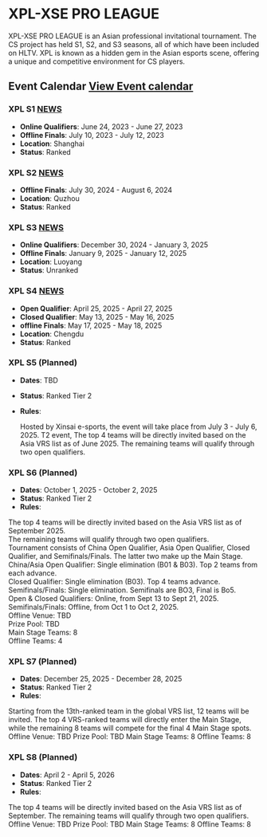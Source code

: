 # XPL-XSE PRO LEAGUE

XPL-XSE PRO LEAGUE is an Asian professional invitational tournament. The CS project has held S1, S2, and S3 seasons, all of which have been included on HLTV. XPL is known as a hidden gem in the Asian esports scene, offering a unique and competitive environment for CS players.

## Event Calendar  [View Event calendar](events.md)


### XPL S1 [NEWS](http://www.xse.asia/index.php?m=home&c=View&a=index&aid=165&admin_id=1)
- **Online Qualifiers**: June 24, 2023 - June 27, 2023
- **Offline Finals**: July 10, 2023 - July 12, 2023
- **Location**: Shanghai
- **Status**: Ranked

### XPL S2 [NEWS](http://www.xse.asia/index.php?m=home&c=View&a=index&aid=166&admin_id=1)
- **Offline Finals**: July 30, 2024 - August 6, 2024
- **Location**: Quzhou
- **Status**: Ranked

### XPL S3 [NEWS](http://www.xse.asia/index.php?m=home&c=View&a=index&aid=167&admin_id=1)
- **Online Qualifiers**: December 30, 2024 - January 3, 2025
- **Offline Finals**: January 9, 2025 - January 12, 2025
- **Location**: Luoyang
- **Status**: Unranked  

### XPL S4 [NEWS](http://www.xse.asia/index.php?m=home&c=View&a=index&aid=191) 
- **Open Qualifier**: April 25, 2025 - April 27, 2025
- **Closed Qualifier**: May 13, 2025 - May 16, 2025
- **offline Finals**: May 17, 2025 - May 18, 2025    
- **Location**: Chengdu
- **Status**: Ranked

### XPL S5 (Planned)
- **Dates**: TBD
- **Status**: Ranked Tier 2
- **Rules**:

  Hosted by Xinsai e-sports, the event will take place from July 3 - July 6, 2025.
  T2 event, The top 4 teams will be directly invited based on the Asia VRS list as of June 2025.
  The remaining teams will qualify through two open qualifiers.


### XPL S6 (Planned)
- **Dates**:  October 1, 2025 - October 2, 2025
- **Status**: Ranked Tier 2
- **Rules**:

The top 4 teams will be directly invited based on the Asia VRS list as of September 2025.   
The remaining teams will qualify through two open qualifiers.  
Tournament consists of China Open Qualifier, Asia Open Qualifier, Closed Qualifier, and Semifinals/Finals. The latter two make up the Main Stage.  
China/Asia Open Qualifier: Single elimination (B01 & B03). Top 2 teams from each advance.  
Closed Qualifier: Single elimination (B03). Top 4 teams advance.  
Semifinals/Finals: Single elimination. Semifinals are BO3, Final is Bo5.  
Open & Closed Qualifiers: Online, from Sept 13 to Sept 21, 2025.  
Semifinals/Finals: Offline, from Oct 1 to Oct 2, 2025.  
Offline Venue: TBD  
Prize Pool: TBD  
Main Stage Teams: 8  
Offline Teams: 4  


### XPL S7 (Planned)
- **Dates**: December 25, 2025 - December 28, 2025
- **Status**: Ranked Tier 2
- **Rules**:
  
Starting from the 13th-ranked team in the global VRS list, 12 teams will be invited. 
The top 4 VRS-ranked teams will directly enter the Main Stage, while the remaining 8 teams will compete for the final 4 Main Stage spots.
Offline Venue: TBD
Prize Pool: TBD
Main Stage Teams: 8
Offline Teams: 8


### XPL S8 (Planned)
- **Dates**: April 2 - April 5, 2026
- **Status**: Ranked Tier 2
- **Rules**:
  
The top 4 teams will be directly invited based on the Asia VRS list as of September. 
The remaining teams will qualify through two open qualifiers.
Offline Venue: TBD
Prize Pool: TBD
Main Stage Teams: 8
Offline Teams: 8
